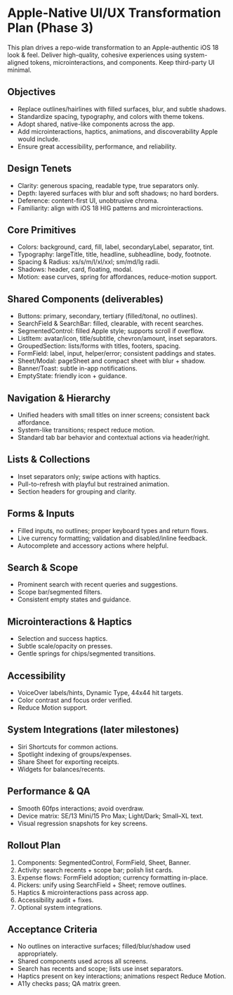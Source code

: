 # Apple-Native UI/UX Transformation Plan (Phase 3)

This plan drives a repo-wide transformation to an Apple-authentic iOS 18 look & feel. Deliver high-quality, cohesive experiences using system-aligned tokens, microinteractions, and components. Keep third-party UI minimal.

## Objectives
- Replace outlines/hairlines with filled surfaces, blur, and subtle shadows.
- Standardize spacing, typography, and colors with theme tokens.
- Adopt shared, native-like components across the app.
- Add microinteractions, haptics, animations, and discoverability Apple would include.
- Ensure great accessibility, performance, and reliability.

## Design Tenets
- Clarity: generous spacing, readable type, true separators only.
- Depth: layered surfaces with blur and soft shadows; no hard borders.
- Deference: content-first UI, unobtrusive chroma.
- Familiarity: align with iOS 18 HIG patterns and microinteractions.

## Core Primitives
- Colors: background, card, fill, label, secondaryLabel, separator, tint.
- Typography: largeTitle, title, headline, subheadline, body, footnote.
- Spacing & Radius: xs/s/m/l/xl/xxl; sm/md/lg radii.
- Shadows: header, card, floating, modal.
- Motion: ease curves, spring for affordances, reduce-motion support.

## Shared Components (deliverables)
- Buttons: primary, secondary, tertiary (filled/tonal, no outlines).
- SearchField & SearchBar: filled, clearable, with recent searches.
- SegmentedControl: filled Apple style; supports scroll if overflow.
- ListItem: avatar/icon, title/subtitle, chevron/amount, inset separators.
- GroupedSection: lists/forms with titles, footers, spacing.
- FormField: label, input, helper/error; consistent paddings and states.
- Sheet/Modal: pageSheet and compact sheet with blur + shadow.
- Banner/Toast: subtle in-app notifications.
- EmptyState: friendly icon + guidance.

## Navigation & Hierarchy
- Unified headers with small titles on inner screens; consistent back affordance.
- System-like transitions; respect reduce motion.
- Standard tab bar behavior and contextual actions via header/right.

## Lists & Collections
- Inset separators only; swipe actions with haptics.
- Pull-to-refresh with playful but restrained animation.
- Section headers for grouping and clarity.

## Forms & Inputs
- Filled inputs, no outlines; proper keyboard types and return flows.
- Live currency formatting; validation and disabled/inline feedback.
- Autocomplete and accessory actions where helpful.

## Search & Scope
- Prominent search with recent queries and suggestions.
- Scope bar/segmented filters.
- Consistent empty states and guidance.

## Microinteractions & Haptics
- Selection and success haptics.
- Subtle scale/opacity on presses.
- Gentle springs for chips/segmented transitions.

## Accessibility
- VoiceOver labels/hints, Dynamic Type, 44x44 hit targets.
- Color contrast and focus order verified.
- Reduce Motion support.

## System Integrations (later milestones)
- Siri Shortcuts for common actions.
- Spotlight indexing of groups/expenses.
- Share Sheet for exporting receipts.
- Widgets for balances/recents.

## Performance & QA
- Smooth 60fps interactions; avoid overdraw.
- Device matrix: SE/13 Mini/15 Pro Max; Light/Dark; Small–XL text.
- Visual regression snapshots for key screens.

## Rollout Plan
1) Components: SegmentedControl, FormField, Sheet, Banner.
2) Activity: search recents + scope bar; polish list cards.
3) Expense flows: FormField adoption; currency formatting in-place.
4) Pickers: unify using SearchField + Sheet; remove outlines.
5) Haptics & microinteractions pass across app.
6) Accessibility audit + fixes.
7) Optional system integrations.

## Acceptance Criteria
- No outlines on interactive surfaces; filled/blur/shadow used appropriately.
- Shared components used across all screens.
- Search has recents and scope; lists use inset separators.
- Haptics present on key interactions; animations respect Reduce Motion.
- A11y checks pass; QA matrix green.
